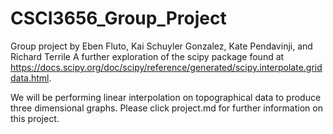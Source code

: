 # CSCI3656_Group_Project
Group project by Eben Fluto, Kai Schuyler Gonzalez, Kate Pendavinji, and Richard Terrile
A further exploration of the scipy package found at https://docs.scipy.org/doc/scipy/reference/generated/scipy.interpolate.griddata.html.

We will be performing linear interpolation on topographical data to produce three dimensional graphs. Please click project.md for further information on this project. 
